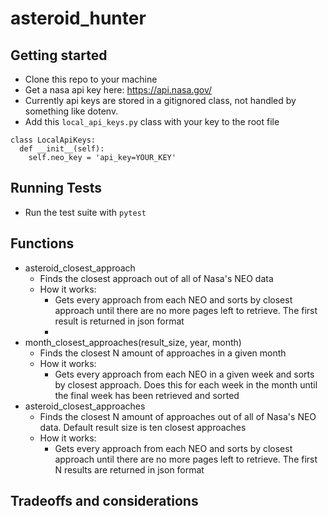 # asteroid_hunter

## Getting started
  - Clone this repo to your machine
  - Get a nasa api key here: https://api.nasa.gov/
  - Currently api keys are stored in a gitignored class, not handled by something like dotenv.
  - Add this `local_api_keys.py` class with your key to the root file
  ```
  class LocalApiKeys:
    def __init__(self):
      self.neo_key = 'api_key=YOUR_KEY'
  ```

## Running Tests
  - Run the test suite with `pytest`
  
## Functions
  - asteroid_closest_approach
    - Finds the closest approach out of all of Nasa's NEO data
    - How it works:
       - Gets every approach from each NEO and sorts by closest approach until there are no more pages left to retrieve. The first result is returned in json format
       - 
  - month_closest_approaches(result_size, year, month)
    - Finds the closest N amount of approaches in a given month
    - How it works:
      - Gets every approach from each NEO in a given week and sorts by closest approach. Does this for each week in the month until the final week has been retrieved and sorted
  - asteroid_closest_approaches
    - Finds the closest N amount of approaches out of all of Nasa's NEO data. Default result size is ten closest approaches
    - How it works:
       - Gets every approach from each NEO and sorts by closest approach until there are no more pages left to retrieve. The first N results are returned in json format
  
## Tradeoffs and considerations
